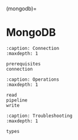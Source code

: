 (mongodb)=

# MongoDB

```{toctree}
:caption: Connection
:maxdepth: 1

prerequisites
connection
```

```{toctree}
:caption: Operations
:maxdepth: 1

read
pipeline
write
```

```{toctree}
:caption: Troubleshooting
:maxdepth: 1

types
```
